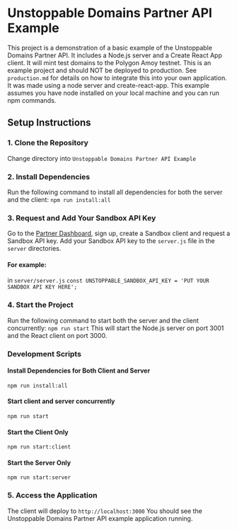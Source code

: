 # Unstoppable Domains Partner API Example

This project is a demonstration of a basic example of the Unstoppable Domains Partner API. It includes a Node.js server and a Create React App client. It will mint test domains to the Polygon Amoy testnet. This is an example project and should NOT be deployed to production. See `production.md` for details on how to integrate this into your own application. It was made using a node server and create-react-app. This example assumes you have node installed on your local machine and you can run npm commands. 

## Setup Instructions

### 1. Clone the Repository
Change directory into `Unstoppable Domains Partner API Example`

### 2. Install Dependencies
Run the following command to install all dependencies for both the server and the client:
`npm run install:all`

### 3. Request and Add Your Sandbox API Key
Go to the [Partner Dashboard](https://dashboard.auth.unstoppabledomains.com/auth), sign up, create a Sandbox client and request a Sandbox API key.
Add your Sandbox API key to the `server.js` file in the `server` directories.

#### For example:
in `server/server.js`
`const UNSTOPPABLE_SANDBOX_API_KEY = 'PUT YOUR SANDBOX API KEY HERE';`

### 4. Start the Project
Run the following command to start both the server and the client concurrently:
`npm run start`
This will start the Node.js server on port 3001 and the React client on port 3000.

### Development Scripts

#### Install Dependencies for Both Client and Server
`npm run install:all`

#### Start client and server concurrently
`npm run start`

#### Start the Client Only
`npm run start:client`

#### Start the Server Only
`npm run start:server`

### 5. Access the Application
The client will deploy to
`http://localhost:3000`
You should see the Unstoppable Domains Partner API example application running.
